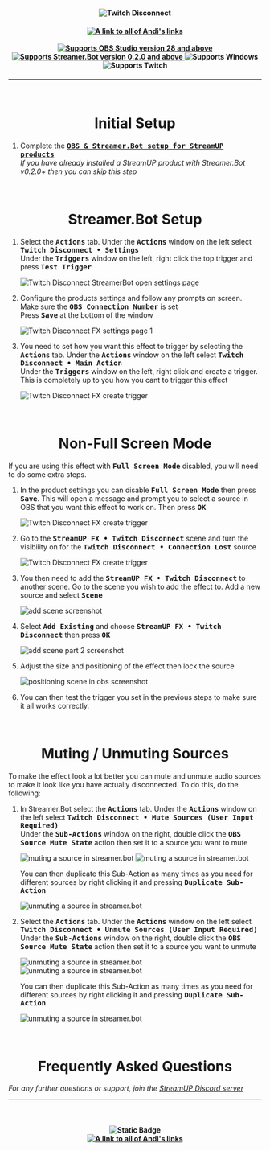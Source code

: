 <h4 align="center">
  <img src="../Assets/Twitch Disconnect FX - Banner.png" alt="Twitch Disconnect">
</h4>

<h4 align="center">
  <a href="https://andistonemedia.mystl.ink">
    <img alt="A link to all of Andi's links" src="https://img.shields.io/badge/Created%20by%20Andi%20Stone%20(Andilippi)-white?style=for-the-badge">
  </a>
  <br><br>
    <a href="https://obsproject.com">
        <img alt="Supports OBS Studio version 28 and above" src="https://img.shields.io/badge/OBS Studio-28%2B-FFFFFF?style=for-the-badge&labelColor=1e1a1d">
    </a>
    <a href="https://streamer.bot">
        <img alt="Supports Streamer.Bot version 0.2.0 and above" src="https://img.shields.io/badge/Streamer.Bot-v0.2.0+-%23FFFFFF?style=for-the-badge&labelColor=9038e8">
    </a>
    <img alt="Supports Windows" src="https://img.shields.io/badge/Windows-%23FFFFFF?style=for-the-badge&logo=windows&labelColor=00a2ed">
  <br>
  <img alt="Supports Twitch" src="https://img.shields.io/badge/Supports Twitch-6441a5?style=for-the-badge&logo=twitch&logoColor=white">

</h4>

---

<br>

<h1 align="center">Initial Setup
</h1>

1. Complete the <kbd><b><a href="https://github.com/StreamUPTips/ReadMe-Files/blob/main/StreamUP-Product-Install-Guide.md">OBS & Streamer.Bot setup for StreamUP products</b></kbd><br></a>
*If you have already installed a StreamUP product with Streamer.Bot v0.2.0+ then you can skip this step*

<br>

<h1 align="center">
        Streamer.Bot Setup
</h1>

1. Select the <kbd><b>Actions</b></kbd> tab. Under the <kbd><b>Actions</b></kbd> window on the left select <kbd><b>Twitch Disconnect • Settings</b></kbd><br>
Under the <kbd><b>Triggers</b></kbd> window on the left, right click the top trigger and press <kbd><b>Test Trigger</b></kbd><br>

   <img src="../Assets/Twitch Disconnect FX - Open Settings.png" alt="Twitch Disconnect StreamerBot open settings page"><br>

2. Configure the products settings and follow any prompts on screen. Make sure the <kbd><b>OBS Connection Number</b></kbd> is set<br>
Press <kbd><b>Save</b></kbd> at the bottom of the window<br>

    <img src="../Assets/Twitch Disconnect FX - Settings 1.png" alt="Twitch Disconnect FX settings page 1">

3. You need to set how you want this effect to trigger by selecting the <kbd><b>Actions</b></kbd> tab. Under the <kbd><b>Actions</b></kbd> window on the left select <kbd><b>Twitch Disconnect • Main Action</b></kbd><br>
Under the <kbd><b>Triggers</b></kbd> window on the left, right click and create a trigger. This is completely up to you how you cant to trigger this effect

    <img src="../Assets/Twitch Disconnect FX - Create Trigger.png" alt="Twitch Disconnect FX create trigger">

<br>

<h1 align="center">
        Non-Full Screen Mode
</h1>

If you are using this effect with <kbd><b>Full Screen Mode</b></kbd> disabled, you will need to do some extra steps.

1. In the product settings you can disable <kbd><b>Full Screen Mode</b></kbd> then press <kbd><b>Save</b></kbd>. This will open a message and prompt you to select a source in OBS that you want this effect to work on. Then press <kbd><b>OK</b></kbd>

    <img src="../Assets/Twitch Disconnect FX - OBS Select Source.png" alt="Twitch Disconnect FX create trigger">

2. Go to the <kbd><b>StreamUP FX • Twitch Disconnect</b></kbd> scene and turn the visibility on for the <kbd><b>Twitch Disconnect • Connection Lost</b></kbd> source

    <img src="../Assets/Twitch Disconnect FX - OBS Toggle Visibility.png" alt="Twitch Disconnect FX create trigger">

3. You then need to add the <kbd><b>StreamUP FX • Twitch Disconnect</b></kbd> to another scene. Go to the scene you wish to add the effect to. Add a new source and select <kbd><b>Scene</b></kbd><br>

    <img src="../Assets/Twitch Disconnect FX - OBS Add Scene 1.png" alt="add scene screenshot"><br>

4. Select <kbd><b>Add Existing</b></kbd> and choose <kbd><b>StreamUP FX • Twitch Disconnect</b></kbd> then press <kbd><b>OK</b></kbd><br>

    <img src="../Assets/Twitch Disconnect FX - OBS Add Scene 2.png" alt="add scene part 2 screenshot"><br>

5. Adjust the size and positioning of the effect then lock the source<br>

    <img src="../Assets/Twitch Disconnect FX - Position In OBS.png" alt="positioning scene in obs screenshot">

6. You can then test the trigger you set in the previous steps to make sure it all works correctly.

<br>

<h1 align="center">
        Muting / Unmuting Sources
</h1>

To make the effect look a lot better you can mute and unmute audio sources to make it look like you have actually disconnected. To do this, do the following:

1. In Streamer.Bot select the <kbd><b>Actions</b></kbd> tab. Under the <kbd><b>Actions</b></kbd> window on the left select <kbd><b>Twitch Disconnect • Mute Sources (User Input Required)</b></kbd><br>
Under the <kbd><b>Sub-Actions</b></kbd> window on the right, double click the <kbd><b>OBS Source Mute State</b></kbd> action then set it to a source you want to mute

    <img src="../Assets/Twitch Disconnect FX - Mute 1.png" alt="muting a source in streamer.bot">
    <img src="../Assets/Twitch Disconnect FX - Mute 2.png" alt="muting a source in streamer.bot">

    You can then duplicate this Sub-Action as many times as you need for different sources by right clicking it and pressing <kbd><b>Duplicate Sub-Action</b></kbd>

    <img src="../Assets/Twitch Disconnect FX - Mute 5.png" alt="unmuting a source in streamer.bot">

2. Select the <kbd><b>Actions</b></kbd> tab. Under the <kbd><b>Actions</b></kbd> window on the left select <kbd><b>Twitch Disconnect • Unmute Sources (User Input Required)</b></kbd><br>
Under the <kbd><b>Sub-Actions</b></kbd> window on the right, double click the <kbd><b>OBS Source Mute State</b></kbd> action then set it to a source you want to unmute

    <img src="../Assets/Twitch Disconnect FX - Mute 3.png" alt="unmuting a source in streamer.bot">
    <img src="../Assets/Twitch Disconnect FX - Mute 4.png" alt="unmuting a source in streamer.bot">

    You can then duplicate this Sub-Action as many times as you need for different sources by right clicking it and pressing <kbd><b>Duplicate Sub-Action</b></kbd>

    <img src="../Assets/Twitch Disconnect FX - Mute 6.png" alt="unmuting a source in streamer.bot">

<br>

<h1 align="center">
        Frequently Asked Questions
</h1>

*For any further questions or support, join the [StreamUP Discord server](https://discord.com/invite/RnDKRaVCEu?)*

---

<br>

<h4 align="center">
  <img alt="Static Badge" src="https://img.shields.io/badge/A%20StreamUP%20Product-%23fc6caf?style=for-the-badge"><br>
  <a href="https://andistonemedia.mystl.ink">
    <img alt="A link to all of Andi's links" src="https://img.shields.io/badge/Created%20by%20Andi%20Stone%20(Andilippi)-white?style=for-the-badge">
  </a>  
</h4>

